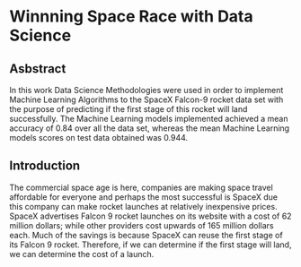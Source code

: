 # Winnning Space Race with Data Science

## Asbstract
In this work Data Science Methodologies were used in order to implement Machine Learning Algorithms to the SpaceX Falcon-9 rocket data set with the purpose of predicting if the first stage of this rocket will land successfully. The Machine Learning models implemented achieved a mean accuracy of 0.84 over all the data set, whereas the mean Machine Learning models scores on test data obtained was 0.944.

## Introduction
The commercial space age is here, companies are making space travel affordable for everyone and perhaps the most successful is SpaceX due this company can make rocket launches at relatively inexpensive prices.
SpaceX advertises Falcon 9 rocket launches on its website with a cost of 62 million dollars; while other providers cost upwards of 165 million dollars each. Much of the savings is because SpaceX can reuse the first stage of its Falcon 9 rocket. Therefore, if we can determine if the first stage will land, we can determine the cost
of a launch.

